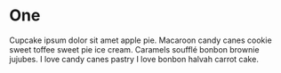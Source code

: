 # One

Cupcake ipsum dolor sit amet apple pie. Macaroon candy canes cookie sweet toffee sweet pie ice cream. Caramels soufflé bonbon brownie jujubes. I love candy canes pastry I love bonbon halvah carrot cake.

